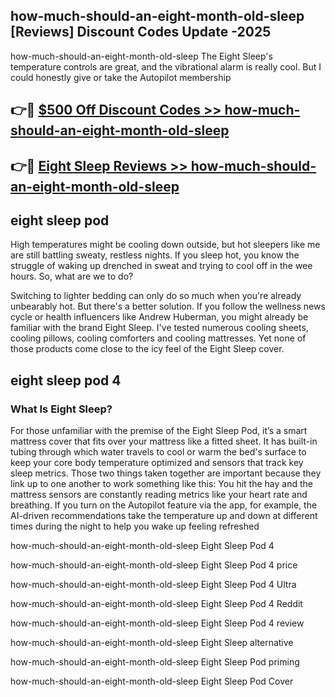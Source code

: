 ## how-much-should-an-eight-month-old-sleep [Reviews​] Discount Codes Update -2025

how-much-should-an-eight-month-old-sleep The Eight Sleep's temperature controls are great, and the vibrational alarm is really cool. But I could honestly give or take the Autopilot membership

## 👉🔴 [$500 Off Discount Codes >> how-much-should-an-eight-month-old-sleep](http://download.freeplayer.one?title=how-much-should-an-eight-month-old-sleep&ref=18-ES)

## 👉🔴 [Eight Sleep Reviews >> how-much-should-an-eight-month-old-sleep](http://download.freeplayer.one?title=how-much-should-an-eight-month-old-sleep&ref=18-ES)

## eight sleep pod

High temperatures might be cooling down outside, but hot sleepers like me are still battling sweaty, restless nights. If you sleep hot, you know the struggle of waking up drenched in sweat and trying to cool off in the wee hours. So, what are we to do?

Switching to lighter bedding can only do so much when you're already unbearably hot. But there's a better solution. If you follow the wellness news cycle or health influencers like Andrew Huberman, you might already be familiar with the brand Eight Sleep. I've tested numerous cooling sheets, cooling pillows, cooling comforters and cooling mattresses. Yet none of those products come close to the icy feel of the Eight Sleep cover.

## eight sleep pod 4

### What Is Eight Sleep?

For those unfamiliar with the premise of the Eight Sleep Pod, it’s a smart mattress cover that fits over your mattress like a fitted sheet. It has built-in tubing through which water travels to cool or warm the bed's surface to keep your core body temperature optimized and sensors that track key sleep metrics. Those two things taken together are important because they link up to one another to work something like this: You hit the hay and the mattress sensors are constantly reading metrics like your heart rate and breathing. If you turn on the Autopilot feature via the app, for example, the AI-driven recommendations take the temperature up and down at different times during the night to help you wake up feeling refreshed

how-much-should-an-eight-month-old-sleep Eight Sleep Pod 4

how-much-should-an-eight-month-old-sleep Eight Sleep Pod 4 price

how-much-should-an-eight-month-old-sleep Eight Sleep Pod 4 Ultra

how-much-should-an-eight-month-old-sleep Eight Sleep Pod 4 Reddit

how-much-should-an-eight-month-old-sleep Eight Sleep Pod 4 review

how-much-should-an-eight-month-old-sleep Eight Sleep alternative

how-much-should-an-eight-month-old-sleep Eight Sleep Pod priming

how-much-should-an-eight-month-old-sleep Eight Sleep Pod Cover